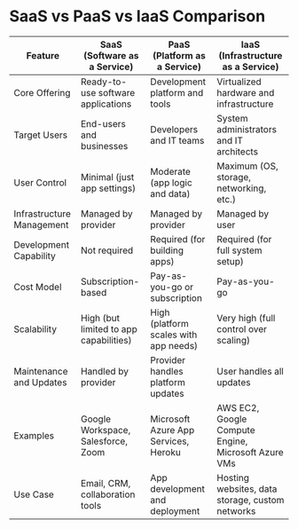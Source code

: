 # SaaS vs PaaS vs IaaS Comparison

| Feature                        | SaaS (Software as a Service)                          | PaaS (Platform as a Service)                          | IaaS (Infrastructure as a Service)                    |
|-------------------------------|-------------------------------------------------------|-------------------------------------------------------|-------------------------------------------------------|
| Core Offering                 | Ready-to-use software applications                    | Development platform and tools                        | Virtualized hardware and infrastructure              |
| Target Users                  | End-users and businesses                              | Developers and IT teams                               | System administrators and IT architects              |
| User Control                  | Minimal (just app settings)                           | Moderate (app logic and data)                         | Maximum (OS, storage, networking, etc.)              |
| Infrastructure Management     | Managed by provider                                   | Managed by provider                                   | Managed by user                                       |
| Development Capability        | Not required                                          | Required (for building apps)                          | Required (for full system setup)                     |
| Cost Model                    | Subscription-based                                    | Pay-as-you-go or subscription                         | Pay-as-you-go                                         |
| Scalability                   | High (but limited to app capabilities)                | High (platform scales with app needs)                 | Very high (full control over scaling)                |
| Maintenance and Updates       | Handled by provider                                   | Provider handles platform updates                     | User handles all updates                              |
| Examples                      | Google Workspace, Salesforce, Zoom                    | Microsoft Azure App Services, Heroku                  | AWS EC2, Google Compute Engine, Microsoft Azure VMs  |
| Use Case                      | Email, CRM, collaboration tools                       | App development and deployment                        | Hosting websites, data storage, custom networks      |
